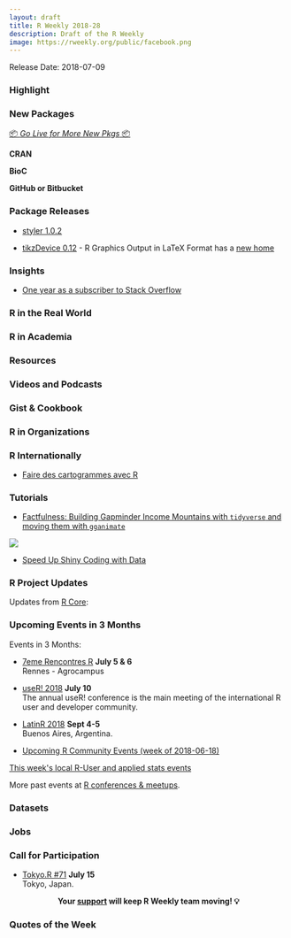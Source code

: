 ```yaml
---
layout: draft
title: R Weekly 2018-28
description: Draft of the R Weekly
image: https://rweekly.org/public/facebook.png
---
```


Release Date: 2018-07-09

###  Highlight


###  New Packages

<p class="added-hostname"><a href="https://rweekly.org/live" target="_blank" class="externalLink">📦 <i>Go Live for More New Pkgs</i> 📦</a></p>

**CRAN**



**BioC**


**GitHub or Bitbucket**



### Package Releases




+ [styler 1.0.2](https://github.com/r-lib/styler/releases)

+ [tikzDevice 0.12](https://cran.r-project.org/package=tikzDevice) - R Graphics Output in LaTeX Format has a [new home](https://blog.daqana.com/en/tikzdevice-has-a-new-home/)


### Insights

+ [One year as a subscriber to Stack Overflow](https://privefl.github.io/blog/one-year-as-a-subscriber-to-stack-overflow/)

### R in the Real World




###  R in Academia



###  Resources


###  Videos and Podcasts



### Gist & Cookbook




###  R in Organizations




### R Internationally

+ [Faire des cartogrammes avec R](https://rgeomatic.hypotheses.org/1361)

###  Tutorials

+ [Factfulness: Building Gapminder Income Mountains with `tidyverse` and moving them with `gganimate`](http://staff.math.su.se/hoehle/blog/2018/07/02/factfulness.html)

![](http://staff.math.su.se/hoehle/blog/figure/source/2018-07-02-factfulness/ARTISTICMOUNTAINPLOT-1.png)

+ [Speed Up Shiny Coding with Data](https://roh.engineering/post/speeding-up-shiny-coding-with-data/)


<!--<div class="post-more-begin"></div><div class="post-more-end"></div>-->

###  R Project Updates

Updates from [R Core](http://developer.r-project.org/blosxom.cgi/R-devel/NEWS):




###  Upcoming Events in 3 Months

Events in 3 Months:

+ [7eme Rencontres R](https://r2018-rennes.sciencesconf.org/)  **July 5 & 6** <br />
Rennes - Agrocampus

+ [useR! 2018](https://user2018.r-project.org/) **July 10** <br />
The annual useR! conference is the main meeting of the international R user and developer community.

+ [LatinR 2018](http://latin-r.com/) **Sept 4-5** <br />
Buenos Aires, Argentina.

+ [Upcoming R Community Events (week of 2018-06-18)](https://community.rstudio.com/t/upcoming-r-community-events-week-of-2018-06-18/9871)

[This week's local R-User and applied stats events](https://community.rstudio.com/c/irl)

More past events at [R conferences & meetups](https://conf.rweekly.org).

### Datasets




### Jobs




###  Call for Participation

+ [Tokyo.R #71](https://tokyor.connpass.com/event/92522/) **July 15**<br />
Tokyo, Japan.

<p class="hide-support added-hostname support-rweekly" style="text-align: center;font-weight: bold;">Your <a class="non-visited externalLink" href="https://www.patreon.com/rweekly" onclick="pas(this)">support</a> will keep R Weekly team moving! 💡</p>

###  Quotes of the Week

